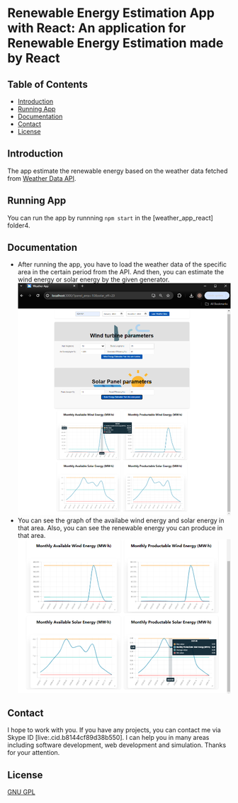 # Renewable Energy Estimation App with React: An application for Renewable Energy Estimation made by React

## Table of Contents
* [Introduction](#introduction)
* [Running App](#running-app)
* [Documentation](#documentation)
* [Contact](#contact)
* [License](#license)

## Introduction
The app estimate the renewable energy based on the weather data fetched from [Weather Data API](https://www.visualcrossing.com/weather-api).

## Running App
You can run the app by runnning `npm start` in the [weather_app_react] folder4.

## Documentation
* After running the app, you have to load the weather data of the specific area in the certain period from the API. And then, you can estimate the wind energy or solar energy by the given generator.
![estimate](img/estimate.png)
* You can see the graph of the availabe wind energy and solar energy in that area. Also, you can see the renewable energy you can produce in that area.
![graph](img/graph.png)

## Contact
I hope to work with you. If you have any projects, you can contact me via Skype ID [live:.cid.b8144cf89d38b550]. I can help you in many areas including software development, web development and simulation. Thanks for your attention.

## License
[GNU GPL](LICENSE.txt)
